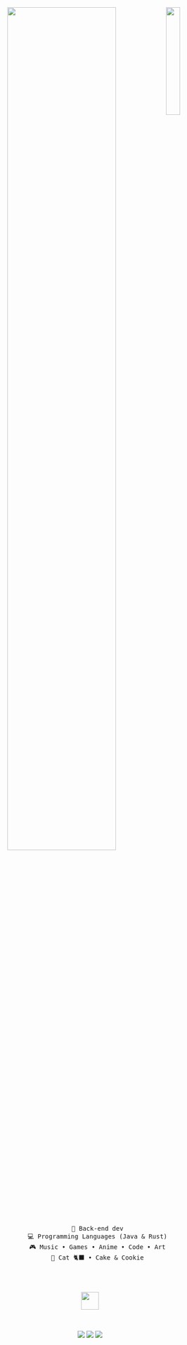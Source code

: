 <div align="center">
<img src="https://i.pinimg.com/1200x/7d/f8/27/7df8274e73d941ccb4ad91f477c14d93.jpg" width="25%" align="right" />
<img src="https://readme-typing-svg.herokuapp.com?font=Inconsolata&weight=500&size=50&duration=4000&pause=300&color=A7A459&center=true&vCenter=true&multiline=true&repeat=false&width=1300&height=140&lines=alooo+guys+%3A);Aku+yorikow%2C+seorang+pemula+dibidang+techologi+%3A)+%E2%9C%A9" width="70%" />
<br><br>
<pre>
    💼 Back-end dev
    💻 Programming Languages (Java & Rust)
    🎮 Music • Games • Anime • Code • Art
    🐾 Cat 🐈‍⬛ • Cake & Cookie
    <!-- 📖 Software architecture • Distributed systems -->
</pre>
<br><br>
<img src="https://raw.githubusercontent.com/innng/innng/master/assets/kyubey.gif" height="40" />
<br><br><br>
    
[![](https://img.shields.io/badge/linkedin-0a66c2)]()
[![](https://img.shields.io/badge/mastodon-6364ff)]()
[![](https://img.shields.io/badge/osu!-ff66ab)]()
</div>
